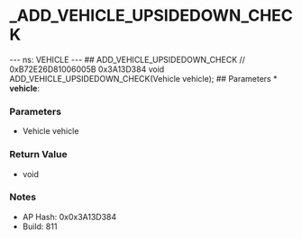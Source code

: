 # _ADD_VEHICLE_UPSIDEDOWN_CHECK

--- ns: VEHICLE --- ## ADD_VEHICLE_UPSIDEDOWN_CHECK  // 0xB72E26D81006005B 0x3A13D384 void ADD_VEHICLE_UPSIDEDOWN_CHECK(Vehicle vehicle);   ## Parameters * **vehicle**:

### Parameters
* Vehicle vehicle

### Return Value
* void

### Notes
* AP Hash: 0x0x3A13D384
* Build: 811

